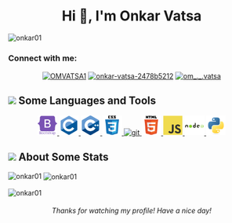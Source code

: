 

### <h1 align="center"> Hi 👋, I'm Onkar Vatsa</h1>
<p align="left"> <img src="https://komarev.com/ghpvc/?username=onkar01&label=Profile%20views&color=0e75b6&style=flat" alt="onkar01"></p>

<h3 align="left">Connect with me:</h3>
<p align="center">
<a href="https://twitter.com/OMVATSA1" target="blank"><img align="center" src="https://raw.githubusercontent.com/rahuldkjain/github-profile-readme-generator/master/src/images/icons/Social/twitter.svg" alt="OMVATSA1" height="30" width="40" /></a>
<a href="https://www.linkedin.com/in/onkar-vatsa-2478b5212/" target="blank"><img align="center" src="https://raw.githubusercontent.com/rahuldkjain/github-profile-readme-generator/master/src/images/icons/Social/linked-in-alt.svg" alt="onkar-vatsa-2478b5212" height="30" width="40" /></a>
<a href="https://www.instagram.com/om_._.vatsa/" target="blank"><img align="center" src="https://raw.githubusercontent.com/rahuldkjain/github-profile-readme-generator/master/src/images/icons/Social/instagram.svg" alt="om_._.vatsa" height="30" width="40" /></a>
</P>

## <img src="https://media2.giphy.com/media/QssGEmpkyEOhBCb7e1/giphy.gif?cid=ecf05e47a0n3gi1bfqntqmob8g9aid1oyj2wr3ds3mg700bl&rid=giphy.gif" width="50px"> Some Languages and Tools

<p align="center"> <a href="https://getbootstrap.com" target="_blank" rel="noreferrer"> <img src="https://raw.githubusercontent.com/devicons/devicon/master/icons/bootstrap/bootstrap-plain-wordmark.svg" alt="bootstrap" width="40" height="40"/> </a> <a href="https://www.cprogramming.com/" target="_blank" rel="noreferrer"> <img src="https://raw.githubusercontent.com/devicons/devicon/master/icons/c/c-original.svg" alt="c" width="40" height="40"/> </a> <a href="https://www.w3schools.com/cpp/" target="_blank" rel="noreferrer"> <img src="https://raw.githubusercontent.com/devicons/devicon/master/icons/cplusplus/cplusplus-original.svg" alt="cplusplus" width="40" height="40"/> </a> <a href="https://www.w3schools.com/css/" target="_blank" rel="noreferrer"> <img src="https://raw.githubusercontent.com/devicons/devicon/master/icons/css3/css3-original-wordmark.svg" alt="css3" width="40" height="40"/> </a> <a href="https://git-scm.com/" target="_blank" rel="noreferrer"> <img src="https://www.vectorlogo.zone/logos/git-scm/git-scm-icon.svg" alt="git" width="40" height="40"/> </a> <a href="https://www.w3.org/html/" target="_blank" rel="noreferrer"> <img src="https://raw.githubusercontent.com/devicons/devicon/master/icons/html5/html5-original-wordmark.svg" alt="html5" width="40" height="40"/> </a> <a href="https://developer.mozilla.org/en-US/docs/Web/JavaScript" target="_blank" rel="noreferrer"> <img src="https://raw.githubusercontent.com/devicons/devicon/master/icons/javascript/javascript-original.svg" alt="javascript" width="40" height="40"/> </a> <a href="https://nodejs.org" target="_blank" rel="noreferrer"> <img src="https://raw.githubusercontent.com/devicons/devicon/master/icons/nodejs/nodejs-original-wordmark.svg" alt="nodejs" width="40" height="40"/> </a><a href="https://www.python.org" target="_blank" rel="noreferrer"> <img src="https://raw.githubusercontent.com/devicons/devicon/master/icons/python/python-original.svg" alt="python" width="40" height="40"/> </a> </p>

## <img src="https://media0.giphy.com/media/cNZqrH5IzOG0xrlWks/giphy.gif?cid=ecf05e47map255q427en9uprqc1sb0unjq5k4fnqg5pmhhs4&rid=giphy.gif&ct=s" width="50px"> About Some Stats

<p><img align="left" src="https://github-readme-stats.vercel.app/api/top-langs?username=onkar-01&show_icons=true&theme=dark&background=0d1117&locale=en&&text_color=ffffff&&layout=compact" alt="onkar01" /></p>
<p>&nbsp;<img align="center" src="https://github-readme-stats.vercel.app/api?username=onkar-01&theme=dark&background=0d1117&show_icons=true&locale=en" alt="onkar01" /></p>
<p><img align="center" src="https://github-readme-streak-stats.herokuapp.com/?user=onkar-01&theme=dark" alt="onkar01" /></p>
<h6 align="center">Thanks for watching my profile! Have a nice day!</h6>
